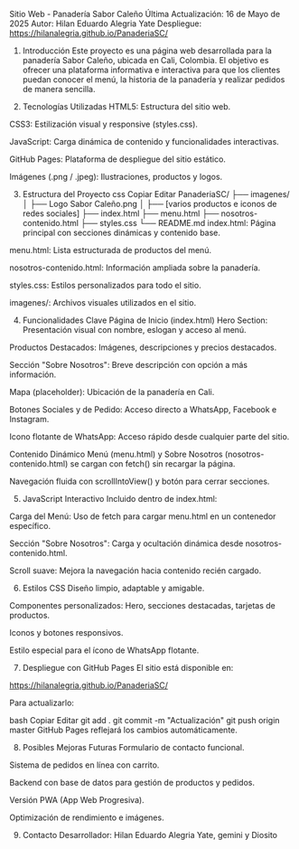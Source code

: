 Sitio Web - Panadería Sabor Caleño
Última Actualización: 16 de Mayo de 2025
Autor: Hilan Eduardo Alegria Yate
Despliegue: https://hilanalegria.github.io/PanaderiaSC/

1. Introducción
Este proyecto es una página web desarrollada para la panadería Sabor Caleño, ubicada en Cali, Colombia. El objetivo es ofrecer una plataforma informativa e interactiva para que los clientes puedan conocer el menú, la historia de la panadería y realizar pedidos de manera sencilla.

2. Tecnologías Utilizadas
HTML5: Estructura del sitio web.

CSS3: Estilización visual y responsive (styles.css).

JavaScript: Carga dinámica de contenido y funcionalidades interactivas.

GitHub Pages: Plataforma de despliegue del sitio estático.

Imágenes (.png / .jpeg): Ilustraciones, productos y logos.

3. Estructura del Proyecto
css
Copiar
Editar
PanaderiaSC/
├── imagenes/
│   ├── Logo Sabor Caleño.png
│   ├── [varios productos e iconos de redes sociales]
├── index.html
├── menu.html
├── nosotros-contenido.html
├── styles.css
└── README.md
index.html: Página principal con secciones dinámicas y contenido base.

menu.html: Lista estructurada de productos del menú.

nosotros-contenido.html: Información ampliada sobre la panadería.

styles.css: Estilos personalizados para todo el sitio.

imagenes/: Archivos visuales utilizados en el sitio.

4. Funcionalidades Clave
Página de Inicio (index.html)
Hero Section: Presentación visual con nombre, eslogan y acceso al menú.

Productos Destacados: Imágenes, descripciones y precios destacados.

Sección "Sobre Nosotros": Breve descripción con opción a más información.

Mapa (placeholder): Ubicación de la panadería en Cali.

Botones Sociales y de Pedido: Acceso directo a WhatsApp, Facebook e Instagram.

Icono flotante de WhatsApp: Acceso rápido desde cualquier parte del sitio.

Contenido Dinámico
Menú (menu.html) y Sobre Nosotros (nosotros-contenido.html) se cargan con fetch() sin recargar la página.

Navegación fluida con scrollIntoView() y botón para cerrar secciones.

5. JavaScript Interactivo
Incluido dentro de index.html:

Carga del Menú: Uso de fetch para cargar menu.html en un contenedor específico.

Sección "Sobre Nosotros": Carga y ocultación dinámica desde nosotros-contenido.html.

Scroll suave: Mejora la navegación hacia contenido recién cargado.

6. Estilos CSS
Diseño limpio, adaptable y amigable.

Componentes personalizados: Hero, secciones destacadas, tarjetas de productos.

Iconos y botones responsivos.

Estilo especial para el ícono de WhatsApp flotante.

7. Despliegue con GitHub Pages
El sitio está disponible en:

https://hilanalegria.github.io/PanaderiaSC/

Para actualizarlo:

bash
Copiar
Editar
git add .
git commit -m "Actualización"
git push origin master
GitHub Pages reflejará los cambios automáticamente.

8. Posibles Mejoras Futuras
Formulario de contacto funcional.

Sistema de pedidos en línea con carrito.

Backend con base de datos para gestión de productos y pedidos.

Versión PWA (App Web Progresiva).

Optimización de rendimiento e imágenes.

9. Contacto
Desarrollador: Hilan Eduardo Alegria Yate, gemini y Diosito

